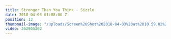 ```yaml
---
title: Stronger Than You Think - Sizzle
date: 2018-04-03 01:08:00 Z
position: 13
thumbnail-image: "/uploads/Screen%20Shot%202018-04-03%20at%2010.59.02%20am.png"
video: 262905302
---
```


